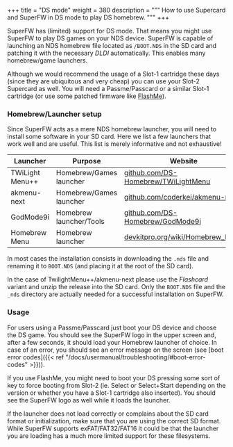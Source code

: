 +++
title = "DS mode"
weight = 380
description = """
How to use Supercard and SuperFW in DS mode to play DS homebrew.
"""
+++

SuperFW has (limited) support for DS mode. That means you might use SuperFW to
play DS games on your NDS device. SuperFW is capable of launching an NDS
homebrew file located as `/BOOT.NDS` in the SD card and patching it with
the necessary _DLDI_ automatically. This enables many homebrew/game launchers.

Although we would recommend the usage of a Slot-1 cartridge these days (since
they are ubiquitous and very cheap) you can use your Slot-2 Supercard as well.
You will need a Passme/Passcard or a similar Slot-1 cartridge (or use some
patched firmware like [FlashMe](https://wiki.gbatemp.net/wiki/FlashMe)).

### Homebrew/Launcher setup

Since SuperFW acts as a mere NDS homebrew launcher, you will need to
install some software in your SD card. Here we list a few launchers that
work well and are useful. This list is merely informative and not exhaustive!

Launcher            | Purpose                 | Website
--------------------|-------------------------|--------------------------------------
TWiLight Menu++     | Homebrew/Games launcher | [github.com/DS-Homebrew/TWiLightMenu](https://github.com/DS-Homebrew/TWiLightMenu)
akmenu-next         | Homebrew/Games launcher | [github.com/coderkei/akmenu-next/](https://github.com/coderkei/akmenu-next)
GodMode9i           | Homebrew launcher/Tools | [github.com/DS-Homebrew/GodMode9i](https://github.com/DS-Homebrew/GodMode9i)
Homebrew Menu       | Homebrew launcher       | [devkitpro.org/wiki/Homebrew\_Menu](https://devkitpro.org/wiki/Homebrew_Menu)

In most cases the installation consists in downloading the `.nds` file and
renaming it to `BOOT.NDS` (and placing it at the root of the SD card).

In the case of TwilightMenu++/akmenu-next please use the _Flashcard_ variant and unzip the
release into the SD card. Only the `BOOT.NDS` file and the `_nds` directory are
actually needed for a successful installation on SuperFW.

### Usage

For users using a Passme/Passcard just boot your DS device and choose the DS game.
You should see the SuperFW logo in the upper screen and, after a few seconds, it should
load your Homebrew launcher of choice. In case of an error, you should see an
error message on the screen (see [boot error codes]({{< ref "/docs/usermanual/troubleshooting/#boot-error-codes" >}})).

If you use FlashMe, you might need to boot your DS pressing some sort of key
to force booting from Slot-2 (ie. Select or Select+Start depending on the version
or whether you have a Slot-1 cartridge also inserted). You should see the
SuperFW logo as well while it loads the launcher.

If the launcher does not load correctly or complains about the SD card format
or initialization, make sure that you are using the correct SD format. While
SuperFW supports exFAT/FAT32/FAT16 it could be that the launcher you are loading
has a much more limited support for these filesystems.


